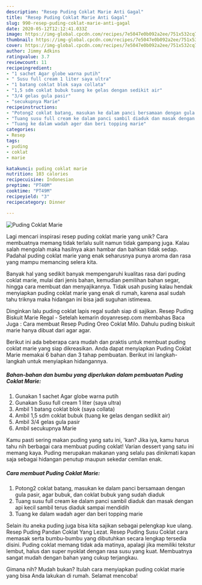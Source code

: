 ```yaml
---
description: "Resep Puding Coklat Marie Anti Gagal"
title: "Resep Puding Coklat Marie Anti Gagal"
slug: 990-resep-puding-coklat-marie-anti-gagal
date: 2020-05-12T12:12:41.033Z
image: https://img-global.cpcdn.com/recipes/7e5047e0b092a2ee/751x532cq70/puding-coklat-marie-foto-resep-utama.jpg
thumbnail: https://img-global.cpcdn.com/recipes/7e5047e0b092a2ee/751x532cq70/puding-coklat-marie-foto-resep-utama.jpg
cover: https://img-global.cpcdn.com/recipes/7e5047e0b092a2ee/751x532cq70/puding-coklat-marie-foto-resep-utama.jpg
author: Jimmy Adkins
ratingvalue: 3.7
reviewcount: 11
recipeingredient:
- "1 sachet Agar globe warna putih"
- " Susu full cream 1 liter saya ultra"
- "1 batang coklat blok saya collata"
- "1,5 sdm coklat bubuk tuang ke gelas dengan sedikit air"
- "3/4 gelas gula pasir"
- "secukupnya Marie"
recipeinstructions:
- "Potong2 coklat batang, masukan ke dalam panci bersamaan dengan gula pasir, agar bubuk, dan coklat bubuk yang sudah diaduk"
- "Tuang susu full cream ke dalam panci sambil diaduk dan masak dengan api kecil sambil terus diaduk sampai mendidih"
- "Tuang ke dalam wadah ager dan beri topping marie"
categories:
- Resep
tags:
- puding
- coklat
- marie

katakunci: puding coklat marie 
nutrition: 103 calories
recipecuisine: Indonesian
preptime: "PT40M"
cooktime: "PT49M"
recipeyield: "3"
recipecategory: Dinner

---
```



![Puding Coklat Marie](https://img-global.cpcdn.com/recipes/7e5047e0b092a2ee/751x532cq70/puding-coklat-marie-foto-resep-utama.jpg)

Lagi mencari inspirasi resep puding coklat marie yang unik? Cara membuatnya memang tidak terlalu sulit namun tidak gampang juga. Kalau salah mengolah maka hasilnya akan hambar dan bahkan tidak sedap. Padahal puding coklat marie yang enak seharusnya punya aroma dan rasa yang mampu memancing selera kita.

Banyak hal yang sedikit banyak mempengaruhi kualitas rasa dari puding coklat marie, mulai dari jenis bahan, kemudian pemilihan bahan segar, hingga cara membuat dan menyajikannya. Tidak usah pusing kalau hendak menyiapkan puding coklat marie yang enak di rumah, karena asal sudah tahu triknya maka hidangan ini bisa jadi suguhan istimewa.

Dinginkan lalu puding coklat lapis regal sudah siap di sajikan. Resep Puding Biskuit Marie Regal - Setelah kemarin doyanresep.com membahas Baca Juga : Cara membuat Resep Puding Oreo Coklat Milo. Dahulu puding biskuit marie hanya dibuat dari agar agar.


Berikut ini ada beberapa cara mudah dan praktis untuk membuat puding coklat marie yang siap dikreasikan. Anda dapat menyiapkan Puding Coklat Marie memakai 6 bahan dan 3 tahap pembuatan. Berikut ini langkah-langkah untuk menyiapkan hidangannya.

<!--inarticleads1-->

##### Bahan-bahan dan bumbu yang diperlukan dalam pembuatan Puding Coklat Marie:

1. Gunakan 1 sachet Agar globe warna putih
1. Gunakan  Susu full cream 1 liter (saya ultra)
1. Ambil 1 batang coklat blok (saya collata)
1. Ambil 1,5 sdm coklat bubuk (tuang ke gelas dengan sedikit air)
1. Ambil 3/4 gelas gula pasir
1. Ambil secukupnya Marie


Kamu pasti sering makan puding yang satu ini, &#39;kan? Jika iya, kamu harus tahu nih berbagai cara membuat puding coklat! Varian dessert yang satu ini memang kaya. Puding merupakan makanan yang selalu pas dinikmati kapan saja sebagai hidangan penutup maupun sekedar cemilan enak. 

<!--inarticleads2-->

##### Cara membuat Puding Coklat Marie:

1. Potong2 coklat batang, masukan ke dalam panci bersamaan dengan gula pasir, agar bubuk, dan coklat bubuk yang sudah diaduk
1. Tuang susu full cream ke dalam panci sambil diaduk dan masak dengan api kecil sambil terus diaduk sampai mendidih
1. Tuang ke dalam wadah ager dan beri topping marie


Selain itu aneka puding juga bisa kita sajikan sebagai pelengkap kue ulang. Resep Puding Pandan Coklat Yang Lezat. Resep Puding Susu Coklat cara memasak serta bumbu-bumbu yang dibutuhkan secara lengkap tersedia disini. Puding coklat memang tidak ada matinya, apalagi jika memiliki tekstur lembut, halus dan super nyoklat dengan rasa susu yang kuat. Membuatnya sangat mudah dengan bahan yang cukup terjangkau. 

Gimana nih? Mudah bukan? Itulah cara menyiapkan puding coklat marie yang bisa Anda lakukan di rumah. Selamat mencoba!
